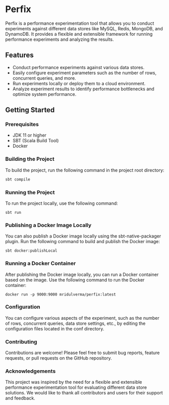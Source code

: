 # Perfix

Perfix is a performance experimentation tool that allows you to conduct experiments against different data stores like MySQL, Redis, MongoDB, and DynamoDB. It provides a flexible and extensible framework for running performance experiments and analyzing the results.

## Features

- Conduct performance experiments against various data stores.
- Easily configure experiment parameters such as the number of rows, concurrent queries, and more.
- Run experiments locally or deploy them to a cloud environment.
- Analyze experiment results to identify performance bottlenecks and optimize system performance.

## Getting Started

### Prerequisites

- JDK 11 or higher
- SBT (Scala Build Tool)
- Docker

### Building the Project

To build the project, run the following command in the project root directory:

```bash
sbt compile
```

### Running the Project

To run the project locally, use the following command:

```
sbt run
```

### Publishing a Docker Image Locally

You can also publish a Docker image locally using the sbt-native-packager plugin. Run the following command to build and publish the Docker image:

```
sbt docker:publishLocal
```

### Running a Docker Container

After publishing the Docker image locally, you can run a Docker container based on the image. Use the following command to run the Docker container:

```
docker run -p 9000:9000 mridulverma/perfix:latest
```

### Configuration
You can configure various aspects of the experiment, such as the number of rows, concurrent queries, data store settings, etc., by editing the configuration files located in the conf directory.

### Contributing
Contributions are welcome! Please feel free to submit bug reports, feature requests, or pull requests on the GitHub repository.

### Acknowledgements
This project was inspired by the need for a flexible and extensible performance experimentation tool for evaluating different data store solutions. We would like to thank all contributors and users for their support and feedback.



